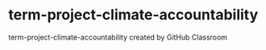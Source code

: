 # term-project-climate-accountability
term-project-climate-accountability created by GitHub Classroom
